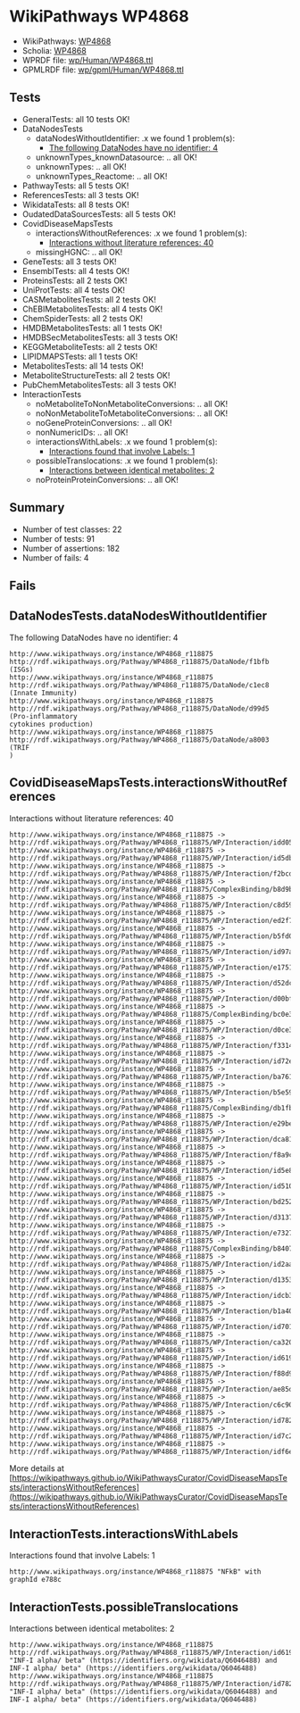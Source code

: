 # WikiPathways WP4868

* WikiPathways: [WP4868](https://identifiers.org/wikipathways:WP4868)
* Scholia: [WP4868](https://scholia.toolforge.org/wikipathways/WP4868)
* WPRDF file: [wp/Human/WP4868.ttl](../wp/Human/WP4868.ttl)
* GPMLRDF file: [wp/gpml/Human/WP4868.ttl](../wp/gpml/Human/WP4868.ttl)

## Tests
* GeneralTests: all 10 tests OK!
* DataNodesTests
    * dataNodesWithoutIdentifier: .x we found 1 problem(s):
        * [The following DataNodes have no identifier: 4](#d2d32fa3)
    * unknownTypes_knownDatasource: .. all OK!
    * unknownTypes: .. all OK!
    * unknownTypes_Reactome: .. all OK!
* PathwayTests: all 5 tests OK!
* ReferencesTests: all 3 tests OK!
* WikidataTests: all 8 tests OK!
* OudatedDataSourcesTests: all 5 tests OK!
* CovidDiseaseMapsTests
    * interactionsWithoutReferences: .x we found 1 problem(s):
        * [Interactions without literature references: 40](#9701cd3e)
    * missingHGNC: .. all OK!
* GeneTests: all 3 tests OK!
* EnsemblTests: all 4 tests OK!
* ProteinsTests: all 2 tests OK!
* UniProtTests: all 4 tests OK!
* CASMetabolitesTests: all 2 tests OK!
* ChEBIMetabolitesTests: all 4 tests OK!
* ChemSpiderTests: all 2 tests OK!
* HMDBMetabolitesTests: all 1 tests OK!
* HMDBSecMetabolitesTests: all 3 tests OK!
* KEGGMetaboliteTests: all 2 tests OK!
* LIPIDMAPSTests: all 1 tests OK!
* MetabolitesTests: all 14 tests OK!
* MetaboliteStructureTests: all 2 tests OK!
* PubChemMetabolitesTests: all 3 tests OK!
* InteractionTests
    * noMetaboliteToNonMetaboliteConversions: .. all OK!
    * noNonMetaboliteToMetaboliteConversions: .. all OK!
    * noGeneProteinConversions: .. all OK!
    * nonNumericIDs: .. all OK!
    * interactionsWithLabels: .x we found 1 problem(s):
        * [Interactions found that involve Labels: 1](#630d2678)
    * possibleTranslocations: .x we found 1 problem(s):
        * [Interactions between identical metabolites: 2](#d59038c5)
    * noProteinProteinConversions: .. all OK!


## Summary

* Number of test classes: 22
* Number of tests: 91
* Number of assertions: 182
* Number of fails: 4

## Fails

<a name="d2d32fa3" />

## DataNodesTests.dataNodesWithoutIdentifier

The following DataNodes have no identifier: 4
```
http://www.wikipathways.org/instance/WP4868_r118875 http://rdf.wikipathways.org/Pathway/WP4868_r118875/DataNode/f1bfb (ISGs)
http://www.wikipathways.org/instance/WP4868_r118875 http://rdf.wikipathways.org/Pathway/WP4868_r118875/DataNode/c1ec8 (Innate Immunity)
http://www.wikipathways.org/instance/WP4868_r118875 http://rdf.wikipathways.org/Pathway/WP4868_r118875/DataNode/d99d5 (Pro-inflammatory 
cytokines production)
http://www.wikipathways.org/instance/WP4868_r118875 http://rdf.wikipathways.org/Pathway/WP4868_r118875/DataNode/a8003 (TRIF
)
```

<a name="9701cd3e" />

## CovidDiseaseMapsTests.interactionsWithoutReferences

Interactions without literature references: 40
```
http://www.wikipathways.org/instance/WP4868_r118875 -> http://rdf.wikipathways.org/Pathway/WP4868_r118875/WP/Interaction/idd0587e82
http://www.wikipathways.org/instance/WP4868_r118875 -> http://rdf.wikipathways.org/Pathway/WP4868_r118875/WP/Interaction/id5db145b0
http://www.wikipathways.org/instance/WP4868_r118875 -> http://rdf.wikipathways.org/Pathway/WP4868_r118875/WP/Interaction/f2bcd
http://www.wikipathways.org/instance/WP4868_r118875 -> http://rdf.wikipathways.org/Pathway/WP4868_r118875/ComplexBinding/b8d9b
http://www.wikipathways.org/instance/WP4868_r118875 -> http://rdf.wikipathways.org/Pathway/WP4868_r118875/WP/Interaction/c8d59
http://www.wikipathways.org/instance/WP4868_r118875 -> http://rdf.wikipathways.org/Pathway/WP4868_r118875/WP/Interaction/ed2f7
http://www.wikipathways.org/instance/WP4868_r118875 -> http://rdf.wikipathways.org/Pathway/WP4868_r118875/WP/Interaction/b5fd0
http://www.wikipathways.org/instance/WP4868_r118875 -> http://rdf.wikipathways.org/Pathway/WP4868_r118875/WP/Interaction/id97a8368b
http://www.wikipathways.org/instance/WP4868_r118875 -> http://rdf.wikipathways.org/Pathway/WP4868_r118875/WP/Interaction/e1751
http://www.wikipathways.org/instance/WP4868_r118875 -> http://rdf.wikipathways.org/Pathway/WP4868_r118875/WP/Interaction/d52dc
http://www.wikipathways.org/instance/WP4868_r118875 -> http://rdf.wikipathways.org/Pathway/WP4868_r118875/WP/Interaction/d00bf
http://www.wikipathways.org/instance/WP4868_r118875 -> http://rdf.wikipathways.org/Pathway/WP4868_r118875/ComplexBinding/bc0e3
http://www.wikipathways.org/instance/WP4868_r118875 -> http://rdf.wikipathways.org/Pathway/WP4868_r118875/WP/Interaction/d0ce3
http://www.wikipathways.org/instance/WP4868_r118875 -> http://rdf.wikipathways.org/Pathway/WP4868_r118875/WP/Interaction/f3314
http://www.wikipathways.org/instance/WP4868_r118875 -> http://rdf.wikipathways.org/Pathway/WP4868_r118875/WP/Interaction/id72e167d2
http://www.wikipathways.org/instance/WP4868_r118875 -> http://rdf.wikipathways.org/Pathway/WP4868_r118875/WP/Interaction/ba761
http://www.wikipathways.org/instance/WP4868_r118875 -> http://rdf.wikipathways.org/Pathway/WP4868_r118875/WP/Interaction/b5e59
http://www.wikipathways.org/instance/WP4868_r118875 -> http://rdf.wikipathways.org/Pathway/WP4868_r118875/ComplexBinding/db1fb
http://www.wikipathways.org/instance/WP4868_r118875 -> http://rdf.wikipathways.org/Pathway/WP4868_r118875/WP/Interaction/e29be
http://www.wikipathways.org/instance/WP4868_r118875 -> http://rdf.wikipathways.org/Pathway/WP4868_r118875/WP/Interaction/dca81
http://www.wikipathways.org/instance/WP4868_r118875 -> http://rdf.wikipathways.org/Pathway/WP4868_r118875/WP/Interaction/f8a9c
http://www.wikipathways.org/instance/WP4868_r118875 -> http://rdf.wikipathways.org/Pathway/WP4868_r118875/WP/Interaction/id5e8cde6a
http://www.wikipathways.org/instance/WP4868_r118875 -> http://rdf.wikipathways.org/Pathway/WP4868_r118875/WP/Interaction/id51069b65
http://www.wikipathways.org/instance/WP4868_r118875 -> http://rdf.wikipathways.org/Pathway/WP4868_r118875/WP/Interaction/bd252
http://www.wikipathways.org/instance/WP4868_r118875 -> http://rdf.wikipathways.org/Pathway/WP4868_r118875/WP/Interaction/d3137
http://www.wikipathways.org/instance/WP4868_r118875 -> http://rdf.wikipathways.org/Pathway/WP4868_r118875/WP/Interaction/e7327
http://www.wikipathways.org/instance/WP4868_r118875 -> http://rdf.wikipathways.org/Pathway/WP4868_r118875/ComplexBinding/b8407
http://www.wikipathways.org/instance/WP4868_r118875 -> http://rdf.wikipathways.org/Pathway/WP4868_r118875/WP/Interaction/id2aa49a5d
http://www.wikipathways.org/instance/WP4868_r118875 -> http://rdf.wikipathways.org/Pathway/WP4868_r118875/WP/Interaction/d1353
http://www.wikipathways.org/instance/WP4868_r118875 -> http://rdf.wikipathways.org/Pathway/WP4868_r118875/WP/Interaction/idcb3aff58
http://www.wikipathways.org/instance/WP4868_r118875 -> http://rdf.wikipathways.org/Pathway/WP4868_r118875/WP/Interaction/b1a40
http://www.wikipathways.org/instance/WP4868_r118875 -> http://rdf.wikipathways.org/Pathway/WP4868_r118875/WP/Interaction/id7018850f
http://www.wikipathways.org/instance/WP4868_r118875 -> http://rdf.wikipathways.org/Pathway/WP4868_r118875/WP/Interaction/ca320
http://www.wikipathways.org/instance/WP4868_r118875 -> http://rdf.wikipathways.org/Pathway/WP4868_r118875/WP/Interaction/id619b1996
http://www.wikipathways.org/instance/WP4868_r118875 -> http://rdf.wikipathways.org/Pathway/WP4868_r118875/WP/Interaction/f88d9
http://www.wikipathways.org/instance/WP4868_r118875 -> http://rdf.wikipathways.org/Pathway/WP4868_r118875/WP/Interaction/ae85d
http://www.wikipathways.org/instance/WP4868_r118875 -> http://rdf.wikipathways.org/Pathway/WP4868_r118875/WP/Interaction/c6c90
http://www.wikipathways.org/instance/WP4868_r118875 -> http://rdf.wikipathways.org/Pathway/WP4868_r118875/WP/Interaction/id782ae218
http://www.wikipathways.org/instance/WP4868_r118875 -> http://rdf.wikipathways.org/Pathway/WP4868_r118875/WP/Interaction/id7c297d34
http://www.wikipathways.org/instance/WP4868_r118875 -> http://rdf.wikipathways.org/Pathway/WP4868_r118875/WP/Interaction/idf6e0bc7f
```

More details at [https://wikipathways.github.io/WikiPathwaysCurator/CovidDiseaseMapsTests/interactionsWithoutReferences](https://wikipathways.github.io/WikiPathwaysCurator/CovidDiseaseMapsTests/interactionsWithoutReferences)

<a name="630d2678" />

## InteractionTests.interactionsWithLabels

Interactions found that involve Labels: 1
```
http://www.wikipathways.org/instance/WP4868_r118875 "NFkB" with graphId e788c
```

<a name="d59038c5" />

## InteractionTests.possibleTranslocations

Interactions between identical metabolites: 2
```
http://www.wikipathways.org/instance/WP4868_r118875 http://rdf.wikipathways.org/Pathway/WP4868_r118875/WP/Interaction/id619b1996 "INF-I alpha/ beta" (https://identifiers.org/wikidata/Q6046488) and 
INF-I alpha/ beta" (https://identifiers.org/wikidata/Q6046488)
http://www.wikipathways.org/instance/WP4868_r118875 http://rdf.wikipathways.org/Pathway/WP4868_r118875/WP/Interaction/id782ae218 "INF-I alpha/ beta" (https://identifiers.org/wikidata/Q6046488) and 
INF-I alpha/ beta" (https://identifiers.org/wikidata/Q6046488)
```

